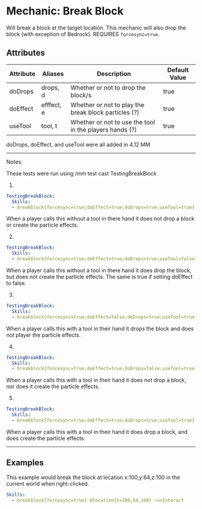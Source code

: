 Mechanic: Break Block
=====================

Will break a block at the target location. This mechanic will also drop
the block (with exception of Bedrock). REQUIRES `forcesync=true`.

Attributes
----------

| Attribute | Aliases   | Description| Default Value |
|-----------|-----------|------------------------------------|---------------|
| doDrops   | drops, d | Whether or not to drop the block/s | true  |
| doEffect  | efffect, e | Whether or not to play the break block particles (?) | true |
| useTool   | tool, t | Whether or not to use the tool in the players hands (?) | true |

doDrops, doEffect, and useTool were all added in 4.12 MM

----------
Notes:

These tests were run using /mm test cast TestingBreakBlock

1. 
```yaml
TestingBreakBlock:
  Skills:
  - breakblock{forcesync=true;doEffect=true;doDrops=true;useTool=true} @origin
```

When a player calls this without a tool in there hand it does not drop a block or create the particle effects.

2. 
```yaml
TestingBreakBlock:
  Skills:
  - breakblock{forcesync=true;doEffect=true;doDrops=true;useTool=false} @origin
```

When a player calls this without a tool in there hand it does drop the block, but does not create the particle effects. The same is true if setting doEffect to false. 

3.
```yaml
TestingBreakBlock:
  Skills:
  - breakblock{forcesync=true;doEffect=false;doDrops=true;useTool=true} @origin
```

When a player calls this with a tool in their hand it drops the block and does not player the particle effects. 

4.
```yaml
TestingBreakBlock:
  Skills:
  - breakblock{forcesync=true;doEffect=true;doDrops=false;useTool=true} @origin
```

When a player calls this with a tool in their hand it does not drop a block, nor does it create the particle effects.

5. 
```yaml
TestingBreakBlock:
  Skills:
  - breakblock{forcesync=true;doEffect=true;doDrops=true;useTool=true} @origin
```

When a player calls this with a tool in their hand it does drop a block, and does create the particle effects. 

--------

Examples
--------

This example would break the block at location x:100,y:64,z:100 in the
current world when right-clicked.
```yaml
Skills:
  - breakblock{forcesync=true} @location{c=100,64,100} ~onInteract
```